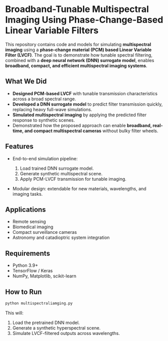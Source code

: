 # Broadband-Tunable Multispectral Imaging Using Phase-Change-Based Linear Variable Filters

This repository contains code and models for simulating **multispectral imaging** using a **phase-change material (PCM) based Linear Variable Filter (LVCF)**. The goal is to demonstrate how tunable spectral filtering, combined with a **deep neural network (DNN) surrogate model**, enables **broadband, compact, and efficient multispectral imaging systems**.

## What We Did

* **Designed PCM-based LVCF** with tunable transmission characteristics across a broad spectral range.
* **Developed a DNN surrogate model** to predict filter transmission quickly, replacing heavy full-wave simulations.
* **Simulated multispectral imaging** by applying the predicted filter response to synthetic scenes.
* Demonstrated how the proposed approach can enable **broadband, real-time, and compact multispectral cameras** without bulky filter wheels.

## Features

* End-to-end simulation pipeline:

  1. Load trained DNN surrogate model.
  2. Generate synthetic multispectral scene.
  3. Apply PCM-LVCF transmission for tunable imaging.
* Modular design: extendable for new materials, wavelengths, and imaging tasks.

## Applications

* Remote sensing
* Biomedical imaging
* Compact surveillance cameras
* Astronomy and catadioptric system integration

## Requirements

* Python 3.9+
* TensorFlow / Keras
* NumPy, Matplotlib, scikit-learn

## How to Run

```bash
python multispectraliamging.py
```

This will:

1. Load the pretrained DNN model.
2. Generate a synthetic hyperspectral scene.
3. Simulate LVCF-filtered outputs across wavelengths.

